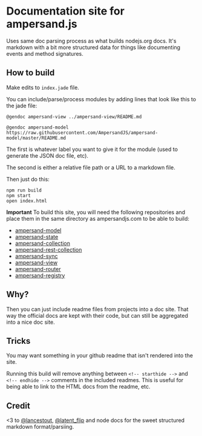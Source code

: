 # Documentation site for ampersand.js

Uses same doc parsing process as what builds nodejs.org docs. It's markdown with a bit more structured data for things like documenting events and method signatures.

## How to build

Make edits to `index.jade` file.

You can include/parse/process modules by adding lines that look like this to the jade file:

```
@gendoc ampersand-view ../ampersand-view/README.md
        
@gendoc ampersand-model https://raw.githubusercontent.com/AmpersandJS/ampersand-model/master/README.md
```
The first is whatever label you want to give it for the module (used to generate the JSON doc file, etc). 

The second is either a relative file path or a URL to a markdown file. 

Then just do this:

```
npm run build
npm start
open index.html
```

**Important**
To build this site, you will need the following repositories and place them in the same directory as ampersandjs.com to be able to build:

- [ampersand-model](https://github.com/AmpersandJS/ampersand-model)
- [ampersand-state](https://github.com/AmpersandJS/ampersand-state)
- [ampersand-collection](https://github.com/AmpersandJS/ampersand-collection)
- [ampersand-rest-collection](https://github.com/AmpersandJS/ampersand-rest-collection)
- [ampersand-sync](https://github.com/AmpersandJS/ampersand-sync)
- [ampersand-view](https://github.com/AmpersandJS/ampersand-view)
- [ampersand-router](https://github.com/AmpersandJS/ampersand-router)
- [ampersand-registry](https://github.com/AmpersandJS/ampersand-registry)

## Why?

Then you can just include readme files from projects into a doc site. That way the official docs are kept with their code, but can still be aggregated into a nice doc site.

## Tricks

You may want something in your github readme that isn't rendered into the site.

Running this build will remove anything between `<!-- starthide -->` and `<!-- endhide -->` comments in the included readmes. This is useful for being able to link to the HTML docs from the readme, etc.

## Credit

<3 to [@lancestout](https://twitter.com/lancestout), [@latent_flip](https://twitter.com/philip_roberts) and node docs for the sweet structured markdown format/parsiing.

